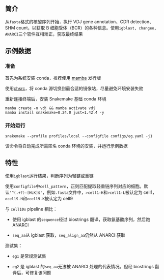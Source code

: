 ## 简介

从`fasta`格式的核酸序列开始，执行 VDJ gene annotation、CDR detection、SHM count，以获取 B 细胞受体（BCR）的各种信息。使用`igblast, changeo, ANARCI`三个软件互相矫正，获取最终结果

## 示例数据

### 准备

首先为系统安装 conda，推荐使用 [mamba](https://mamba.readthedocs.io/en/latest/installation/mamba-installation.html) 发行版

使用[chsrc](https://github.com/RubyMetric/chsrc)，将 conda 源切换到最合适的镜像站，尽量避免环境安装失败

重新连接终端后，安装 Snakemake 基础 conda 环境

```
mamba create -n vdj && mamba activate vdj
mamba install snakemake=8.24.0 just=1.42.4 -y
```

### 开始运行

```
snakemake --profile profiles/local --configfile configs/eg.yaml -j1
```

该命令将自动完成所需匿名 conda 环境的安装，并运行示例数据

## 特性

使用`igblast`运行结果，判断序列为轻链或重链

使用`configfile`中`cell_pattern`，正则匹配提取轻重链序列对应的细胞。默认`'^(.+?)-[HLK]$'`，例如`.fasta`文件中，`>cell1-H`和`>cell1-L`被认定为 cell1，`>cell9-H`和`>cell9-K`被认定为 cell9

与 `cell10x` pipeline 相比：

- 使用 igblast 的`sequence`经过 biostrings 翻译，获取氨基酸序列，然后跑 ANARCI

- `seq_aa`从 igblast 获取，`seq_align_aa`仍然从 ANARCI 获取

测试集：

- `eg1` 是常规测试集

- `eg2` 是 igblast 的`seq_aa`无法被 ANARCI 处理的代表情况。但经 biostrings 翻译后，可修复该问题
